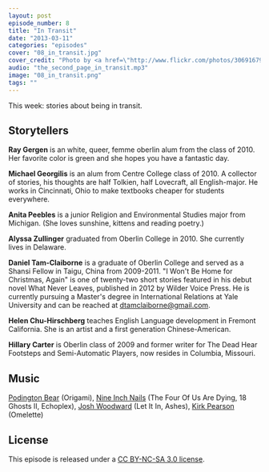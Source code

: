 ```yaml
---
layout: post
episode_number: 8
title: "In Transit"
date: "2013-03-11"
categories: "episodes"
cover: "08_in_transit.jpg"
cover_credit: "Photo by <a href=\"http://www.flickr.com/photos/30691679@N07/2910519025/\">Allie from Vancity</a>"
audio: "the_second_page_in_transit.mp3"
image: "08_in_transit.png"
tags: ""
---
```


This week: stories about being in transit.

## Storytellers

**Ray Gergen** is an white, queer, femme oberlin alum from the class of 2010. Her favorite color is green and she hopes you have a fantastic day.

**Michael Georgilis** is an alum from Centre College class of 2010.  A collector of stories, his thoughts are half Tolkien, half Lovecraft, all English-major.  He works in Cincinnati, Ohio to make textbooks cheaper for students everywhere.

**Anita Peebles** is a junior Religion and Environmental Studies major from Michigan. (She loves sunshine, kittens and reading poetry.)

**Alyssa Zullinger** graduated from Oberlin College in 2010. She currently lives in Delaware.

**Daniel Tam-Claiborne** is a graduate of Oberlin College and served as a Shansi Fellow in Taigu, China from 2009-2011. "I Won't Be Home for Christmas, Again" is one of twenty-two short stories featured in his debut novel What Never Leaves, published in 2012 by Wilder Voice Press. He is currently pursuing a Master's degree in International Relations at Yale University and can be reached at [dtamclaiborne@gmail.com](mailto:dtamclaiborne@gmail.com).

**Helen Chu-Hirschberg** teaches English Language development in Fremont California. She is an artist and a first generation Chinese-American.

**Hillary Carter** is Oberlin class of 2009 and former writer for The Dead Hear Footsteps and Semi-Automatic Players, now resides in Columbia, Missouri.

## Music

[Podington Bear][podington] (Origami), [Nine Inch Nails][nin] (The Four Of Us Are Dying, 18 Ghosts II, Echoplex), [Josh Woodward][woodward] (Let It In, Ashes), [Kirk Pearson][pearson] (Omelette)

## License

This episode is released under a [CC BY-NC-SA 3.0 license](http://creativecommons.org/licenses/by-nc-sa/3.0/deed.en_US).

[podington]: http://soundofpicture.com/
[nin]: http://www.nin.com/
[woodward]: http://www.joshwoodward.com/
[pearson]: http://kirkpearson.bandcamp.com/
